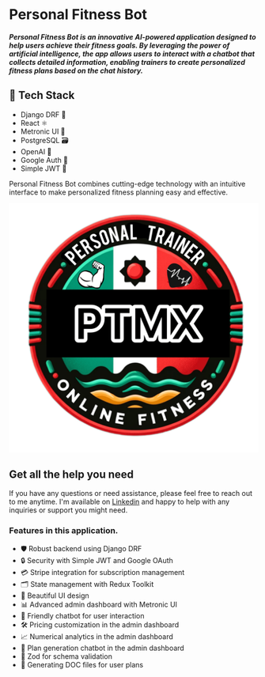 # Personal Fitness Bot

##### Personal Fitness Bot is an innovative AI-powered application designed to help users achieve their fitness goals. By leveraging the power of artificial intelligence, the app allows users to interact with a chatbot that collects detailed information, enabling trainers to create personalized fitness plans based on the chat history.

## 🚀 Tech Stack

- Django DRF 🐍
- React ⚛️
- Metronic UI 🎨
- PostgreSQL 🗃️
- OpenAI 🤖
- Google Auth 🔐
- Simple JWT 🔑

Personal Fitness Bot combines cutting-edge technology with an intuitive interface to make personalized fitness planning easy and effective.

![Application Logo](https://github.com/nathan-assefa/AI_Fitness_Coach/blob/main/frontend-react/public/main-logo.png)

## Get all the help you need

If you have any questions or need assistance, please feel free to reach out to me anytime. I'm available on [Linkedin](https://www.linkedin.com/in/nathan-assefa-9ba017253/) and happy to help with any inquiries or support you might need.

### Features in this application.

- 🛡️ Robust backend using Django DRF
- 🔒 Security with Simple JWT and Google OAuth
- 💳 Stripe integration for subscription management
- 🗂️ State management with Redux Toolkit
- 🎨 Beautiful UI design
- 📊 Advanced admin dashboard with Metronic UI
- 🤖 Friendly chatbot for user interaction
- 🛠️ Pricing customization in the admin dashboard
- 📈 Numerical analytics in the admin dashboard
- 📅 Plan generation chatbot in the admin dashboard
- 📝 Zod for schema validation
- 📄 Generating DOC files for user plans
